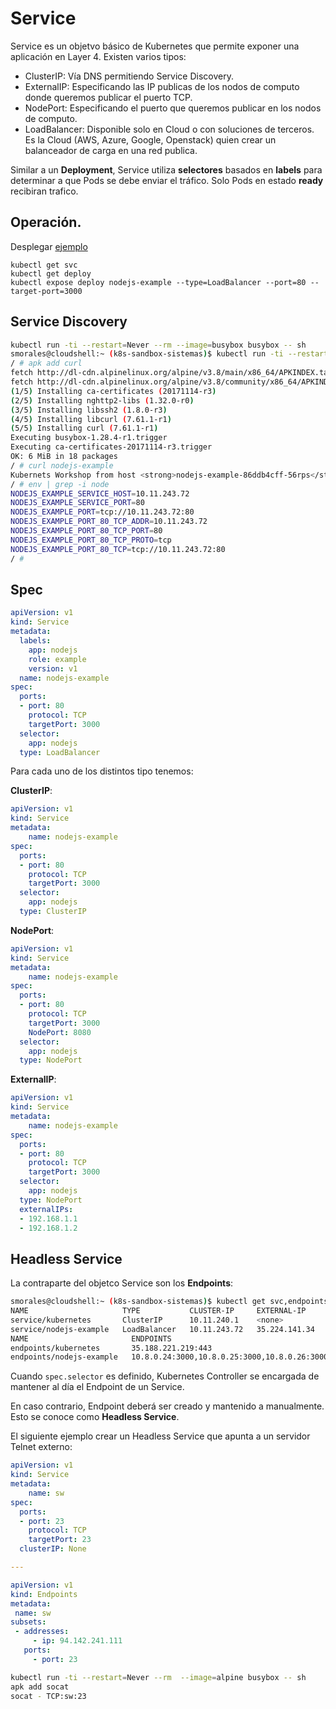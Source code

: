 # Service

Service es un objetvo básico de Kubernetes que permite exponer una aplicación en Layer 4.
Existen varios tipos:

* ClusterIP: Vía DNS permitiendo Service Discovery.
* ExternalIP: Especificando las IP publicas de los nodos de computo donde queremos publicar el puerto TCP.
* NodePort: Especificando el puerto que queremos publicar en los nodos de computo.
* LoadBalancer: Disponible solo en Cloud o con soluciones de terceros. Es la Cloud (AWS, Azure, Google, Openstack) quien crear un balanceador de carga en una red publica.


Similar a un **Deployment**, Service utiliza **selectores** basados en **labels** para determinar  a que Pods se debe enviar el tráfico. Solo Pods en estado **ready** recibiran trafico.

## Operación.


Desplegar [ejemplo](../Deploy/Deployment-001.md)

```
kubectl get svc
kubectl get deploy
kubectl expose deploy nodejs-example --type=LoadBalancer --port=80 --target-port=3000
```

## Service Discovery

```bash
kubectl run -ti --restart=Never --rm --image=busybox busybox -- sh
smorales@cloudshell:~ (k8s-sandbox-sistemas)$ kubectl run -ti --restart=Never --rm  --image=alpine busybox -- sh
/ # apk add curl
fetch http://dl-cdn.alpinelinux.org/alpine/v3.8/main/x86_64/APKINDEX.tar.gz
fetch http://dl-cdn.alpinelinux.org/alpine/v3.8/community/x86_64/APKINDEX.tar.gz
(1/5) Installing ca-certificates (20171114-r3)
(2/5) Installing nghttp2-libs (1.32.0-r0)
(3/5) Installing libssh2 (1.8.0-r3)
(4/5) Installing libcurl (7.61.1-r1)
(5/5) Installing curl (7.61.1-r1)
Executing busybox-1.28.4-r1.trigger
Executing ca-certificates-20171114-r3.trigger
OK: 6 MiB in 18 packages
/ # curl nodejs-example
Kubernets Workshop from host <strong>nodejs-example-86ddb4cff-56rps</strong> in namespace: <strong>default</strong>.
/ # env | grep -i node
NODEJS_EXAMPLE_SERVICE_HOST=10.11.243.72
NODEJS_EXAMPLE_SERVICE_PORT=80
NODEJS_EXAMPLE_PORT=tcp://10.11.243.72:80
NODEJS_EXAMPLE_PORT_80_TCP_ADDR=10.11.243.72
NODEJS_EXAMPLE_PORT_80_TCP_PORT=80
NODEJS_EXAMPLE_PORT_80_TCP_PROTO=tcp
NODEJS_EXAMPLE_PORT_80_TCP=tcp://10.11.243.72:80
/ # 
```

## Spec

```yaml
apiVersion: v1
kind: Service
metadata:
  labels:
    app: nodejs
    role: example
    version: v1
  name: nodejs-example
spec:
  ports:
  - port: 80
    protocol: TCP
    targetPort: 3000
  selector:
    app: nodejs
  type: LoadBalancer
```

Para cada uno de los distintos tipo tenemos:

**ClusterIP**:
```yaml
apiVersion: v1
kind: Service
metadata:
    name: nodejs-example
spec:
  ports:
  - port: 80
    protocol: TCP
    targetPort: 3000
  selector:
    app: nodejs
  type: ClusterIP
```

**NodePort**:
```yaml
apiVersion: v1
kind: Service
metadata:
    name: nodejs-example
spec:
  ports:
  - port: 80
    protocol: TCP
    targetPort: 3000
    NodePort: 8080
  selector:
    app: nodejs
  type: NodePort
```

**ExternalIP**:
```yaml
apiVersion: v1
kind: Service
metadata:
    name: nodejs-example
spec:
  ports:
  - port: 80
    protocol: TCP
    targetPort: 3000
  selector:
    app: nodejs
  type: NodePort
  externalIPs:
  - 192.168.1.1
  - 192.168.1.2
```

## Headless Service

La contraparte del objetco Service son los **Endpoints**:

```bash
smorales@cloudshell:~ (k8s-sandbox-sistemas)$ kubectl get svc,endpoints
NAME                     TYPE           CLUSTER-IP     EXTERNAL-IP     PORT(S)        AGE
service/kubernetes       ClusterIP      10.11.240.1    <none>          443/TCP        5h
service/nodejs-example   LoadBalancer   10.11.243.72   35.224.141.34   80:32293/TCP   20m
NAME                       ENDPOINTS                                                  AGE
endpoints/kubernetes       35.188.221.219:443                                         5h
endpoints/nodejs-example   10.8.0.24:3000,10.8.0.25:3000,10.8.0.26:3000 + 2 more...   20m
```


Cuando ```spec.selector``` es definido, Kubernetes Controller se encargada de mantener al día el Endpoint de un Service.

En caso contrario, Endpoint deberá ser creado y mantenido a manualmente. Esto se conoce como **Headless Service**.

El siguiente ejemplo crear un Headless Service que apunta a un servidor Telnet externo:

```yaml
apiVersion: v1
kind: Service
metadata:
    name: sw
spec:
  ports:
  - port: 23
    protocol: TCP
    targetPort: 23
  clusterIP: None

---

apiVersion: v1
kind: Endpoints
metadata:
 name: sw
subsets:
 - addresses:
     - ip: 94.142.241.111
   ports:
     - port: 23

```

```bash
kubectl run -ti --restart=Never --rm  --image=alpine busybox -- sh
apk add socat
socat - TCP:sw:23
```